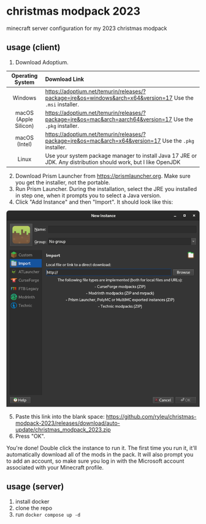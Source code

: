 # christmas modpack 2023

minecraft server configuration for my 2023 christmas modpack

## usage (client)

1. Download Adoptium.

| Operating System | Download Link |
| :--------------: | :------------ |
| Windows          | <https://adoptium.net/temurin/releases/?package=jre&os=windows&arch=x64&version=17> Use the `.msi` installer. |
| macOS (Apple Silicon) | <https://adoptium.net/temurin/releases/?package=jre&os=mac&arch=aarch64&version=17> Use the `.pkg` installer. |
| macOS (Intel)    | <https://adoptium.net/temurin/releases/?package=jre&os=mac&arch=x64&version=17> Use the `.pkg` installer. |
| Linux            | Use your system package manager to install Java 17 JRE or JDK. Any distribution should work, but I like OpenJDK |

2. Download Prism Launcher from <https://prismlauncher.org>. Make sure you get the installer, not the portable.
3. Run Prism Launcher. During the installation, select the JRE you installed in step one, when it prompts you to select a Java version.
4. Click "Add Instance" and then "Import". It should look like this:

![Import screen in Prism Launcher](docs/import.png)

5. Paste this link into the blank space: <https://github.com/ryleu/christmas-modpack-2023/releases/download/auto-update/christmas_modpack_2023.zip>
6. Press "OK".

You're done! Double click the instance to run it. The first time you run it, it'll automatically download all of the mods in the pack.
It will also prompt you to add an account, so make sure you log in with the Microsoft account associated with your Minecraft profile.

## usage (server)

1. install docker
2. clone the repo
3. run `docker compose up -d`
